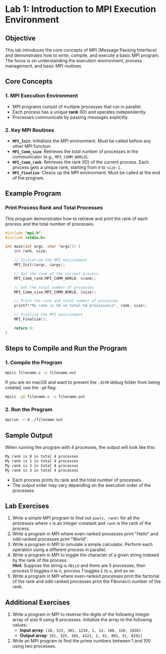 # Lab 1: Introduction to MPI Execution Environment

## **Objective**
This lab introduces the core concepts of MPI (Message Passing Interface) and demonstrates how to write, compile, and execute a basic MPI program. The focus is on understanding the execution environment, process management, and basic MPI routines.

## **Core Concepts**

### **1. MPI Execution Environment**
- MPI programs consist of multiple processes that run in parallel.
- Each process has a unique **rank** (ID) and operates independently.
- Processes communicate by passing messages explicitly.

### **2. Key MPI Routines**
- **`MPI_Init`**: Initializes the MPI environment. Must be called before any other MPI function.
- **`MPI_Comm_size`**: Retrieves the total number of processes in the communicator (e.g., `MPI_COMM_WORLD`).
- **`MPI_Comm_rank`**: Retrieves the rank (ID) of the current process. Each process gets a unique rank, starting from `0` to `size-1`.
- **`MPI_Finalize`**: Cleans up the MPI environment. Must be called at the end of the program.

## **Example Program**

### **Print Process Rank and Total Processes**
This program demonstrates how to retrieve and print the rank of each process and the total number of processes.

```c
#include "mpi.h"
#include <stdio.h>

int main(int argc, char *argv[]) {
    int rank, size;

    // Initialize the MPI environment
    MPI_Init(&argc, &argv);

    // Get the rank of the current process
    MPI_Comm_rank(MPI_COMM_WORLD, &rank);

    // Get the total number of processes
    MPI_Comm_size(MPI_COMM_WORLD, &size);

    // Print the rank and total number of processes
    printf("My rank is %d in total %d processes\n", rank, size);

    // Finalize the MPI environment
    MPI_Finalize();

    return 0;
}
```

## **Steps to Compile and Run the Program**

### **1. Compile the Program**

```bash
mpicc filename.c -o filename.out
```

If you are on macOS and want to prevent the `.dSYM` debug folder from being created, use the `-g0` flag:

```bash
mpicc -g0 filename.c -o filename.out
```

### **2. Run the Program**

```bash
mpirun -n 4 ./filename.out
```

## **Sample Output**

When running the program with 4 processes, the output will look like this:

```bash
My rank is 0 in total 4 processes
My rank is 1 in total 4 processes
My rank is 2 in total 4 processes
My rank is 3 in total 4 processes
```
- Each process prints its rank and the total number of processes.
- The output order may vary depending on the execution order of the processes.

## **Lab Exercises**

1. Write a simple MPI program to find out `pow(x, rank)` for all the processes where `x` is an integer constant and `rank` is the rank of the process.
2. Write a program in MPI where even-ranked processes print "Hello" and odd-ranked processes print "World".
3. Write a program in MPI to simulate a simple calculator. Perform each operation using a different process in parallel.
4. Write a program in MPI to toggle the character of a given string indexed by the rank of the process.  
   **Hint**: Suppose the string is `HELLO` and there are 5 processes, then process 0 toggles `H` to `h`, process 1 toggles `E` to `e`, and so on.
5. Write a program in MPI where even-ranked processes print the factorial of the rank and odd-ranked processes print the Fibonacci number of the rank.

## **Additional Exercises**

1. Write a program in MPI to reverse the digits of the following integer array of size 9 using 9 processes. Initialize the array to the following values:
   - **Input array**: `[18, 523, 301, 1234, 2, 14, 108, 150, 1928]`
   - **Output array**: `[81, 325, 103, 4321, 2, 41, 801, 51, 8291]`
2. Write an MPI program to find the prime numbers between 1 and 100 using two processes.


